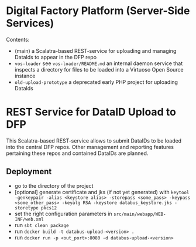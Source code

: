 # Digital Factory Platform (Server-Side Services) #

Contents:

* (main) a Scalatra-based REST-service for uploading and managing DataIds to appear in
 the DFP repo 
* `vos-loader` see `vos-loader/README.md` an internal daemon service that inspects a directory for files to be loaded 
 into a Virtuoso Open Source instance
* `old-upload-prototype` a deprecated early PHP project for uploading DataIds 


# REST Service for DataID Upload to DFP #

This Scalatra-based REST-service allows to submit DataIDs to be loaded into the central
DFP repos. Other management and reporting features pertaining these repos and contained 
DataIDs are planned.

## Deployment

- go to the directory of the project
- [optional] generate certificate and jks (if not yet generated) with 
`keytool -genkeypair -alias <keystore alias> -storepass <some_pass> -keypass <some_other_pass> -keyalg RSA -keystore databus_keystore.jks -storetype pkcs12`
- set the right configuration parameters in `src/main/webapp/WEB-INF/web.xml`
- run `sbt clean package`
- run `docker build -t databus-upload-<version> .`
- run `docker run -p <out_port>:8080 -d databus-upload-<version>`

